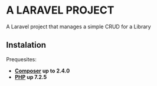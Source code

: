 # A LARAVEL PROJECT

A Laravel project that manages a simple CRUD for a Library

## Instalation

Prequesites: 
- **[Composer](https://getcomposer.org/download/) up to 2.4.0**
- **[PHP](https://www.php.net/downloads.php) up 7.2.5**

